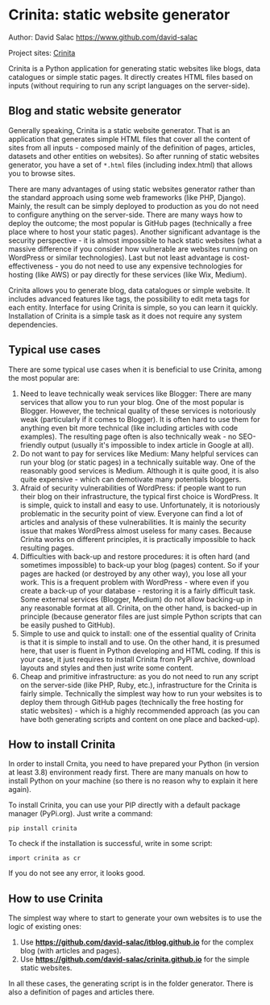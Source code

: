 # Crinita: static website generator
Author: David Salac <https://www.github.com/david-salac>

Project sites: [Crinita](https://crinita.salispace.com/)

Crinita is a Python application for generating static websites
like blogs, data catalogues or simple static pages. It directly
creates HTML files based on inputs (without requiring to run any script
languages on the server-side).

## Blog and static website generator
Generally speaking, Crinita is a static website generator. That is
an application that generates simple HTML files that cover all the
content of sites from all inputs - composed mainly of the
definition of pages, articles, datasets and other entities on websites).
So after running of static websites generator, you have a set of
`*.html` files (including index.html) that allows you to browse sites.

There are many advantages of using static websites generator rather
than the standard approach using some web frameworks (like PHP,
Django). Mainly, the result can be simply deployed to production
as you do not need to configure anything on the server-side. There
are many ways how to deploy the outcome; the most popular is
GitHub pages (technically a free place where to host your static
pages). Another significant advantage is the security perspective - it
is almost impossible to hack static websites (what a massive
difference if you consider how vulnerable are websites running on
WordPress or similar technologies). Last but not least advantage is
cost-effectiveness - you do not need to use any expensive technologies
for hosting (like AWS) or pay directly for these services (like Wix,
Medium). 

Crinita allows you to generate blog, data catalogues or simple website.
It includes advanced features like tags, the possibility to edit meta tags
for each entity. Interface for using Crinita is simple, so you can learn
it quickly. Installation of Crinita is a simple task as it does not
require any system dependencies.

## Typical use cases
There are some typical use cases when it is beneficial to use Crinita,
among the most popular are:
1. Need to leave technically weak services like Blogger: There are many
services that allow you to run your blog. One of the most popular is
Blogger. However, the technical quality of these services is notoriously
weak (particularly if it comes to Blogger). It is often hard to use them
for anything even bit more technical (like including articles with
code examples). The resulting page often is also technically weak - no
SEO-friendly output (usually it's impossible to index article in Google
at all).
2. Do not want to pay for services like Medium: Many helpful services
can run your blog (or static pages) in a technically suitable way. One
of the reasonably good services is Medium. Although it is quite good,
it is also quite expensive - which can demotivate many potentials bloggers.
3. Afraid of security vulnerabilities of WordPress: if people want to
run their blog on their infrastructure, the typical first choice is
WordPress. It is simple, quick to install and easy to use. Unfortunately,
it is notoriously problematic in the security point of view. Everyone can
find a lot of articles and analysis of these vulnerabilities. It is
mainly the security issue that makes WordPress almost useless for many
cases. Because Crinita works on different principles, it is practically
impossible to hack resulting pages.
4. Difficulties with back-up and restore procedures: it is often hard
(and sometimes impossible) to back-up your blog (pages) content. So if
your pages are hacked (or destroyed by any other way), you lose all your
work. This is a frequent problem with WordPress - where even if you create
a back-up of your database - restoring it is a fairly difficult task.
Some external services (Blogger, Medium) do not allow backing-up in any
reasonable format at all. Crinita, on the other hand, is backed-up in
principle (because generator files are just simple Python scripts that
can be easily pushed to GitHub).
5. Simple to use and quick to install: one of the essential quality of
Crinita is that it is simple to install and to use. On the other hand,
it is presumed here, that user is fluent in Python developing and HTML
coding. If this is your case, it just requires to install Crinita from
PyPi archive, download layouts and styles and then just write some content.
6. Cheap and primitive infrastructure: as you do not need to run any script
on the server-side (like PHP, Ruby, etc.), infrastructure for the Crinita
is fairly simple. Technically the simplest way how to run your websites
is to deploy them through GitHub pages (technically the free hosting
for static websites) - which is a highly recommended approach (as you
can have both generating scripts and content on one place and backed-up).

## How to install Crinita
In order to install Crnita, you need to have prepared your Python (in
version at least 3.8) environment ready first. There are many manuals
on how to install Python on your machine (so there is no reason why
to explain it here again).

To install Crinita, you can use your PIP
directly with a default package manager (PyPi.org). Just write
a command:
```
pip install crinita
```
To check if the installation is successful, write in some script:
```
import crinita as cr
```
If you do not see any error, it looks good.

## How to use Crinita
The simplest way where to start to generate your own websites
is to use the logic of existing ones:
1. Use **https://github.com/david-salac/itblog.github.io** for the
complex blog (with articles and pages).
2. Use **https://github.com/david-salac/crinita.github.io** for the
simple static websites.

In all these cases, the generating script is in the folder generator.
There is also a definition of pages and articles there.
